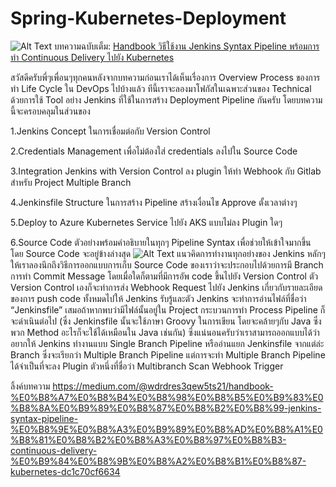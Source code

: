 ﻿# Spring-Kubernetes-Deployment
 ![Alt Text](https://miro.medium.com/max/2100/1*iDOoqnQ87v3aCxvgI3lg_w.png)
บทความฉบับเต็ม: [Handbook วิธีใช้งาน Jenkins Syntax Pipeline พร้อมการทำ Continuous Delivery ไปยัง Kubernetes](https://medium.com/@wdrdres3qew5ts21/handbook-%E0%B8%A7%E0%B8%B4%E0%B8%98%E0%B8%B5%E0%B9%83%E0%B8%8A%E0%B9%89%E0%B8%87%E0%B8%B2%E0%B8%99-jenkins-syntax-pipeline-%E0%B8%9E%E0%B8%A3%E0%B9%89%E0%B8%AD%E0%B8%A1%E0%B8%81%E0%B8%B2%E0%B8%A3%E0%B8%97%E0%B8%B3-continuous-delivery-%E0%B9%84%E0%B8%9B%E0%B8%A2%E0%B8%B1%E0%B8%87-kubernetes-dc1c70cf6634)

สวัสดีครับพี่ๆเพื่อนๆทุกคนหลังจากบทความก่อนเราได้เห็นเรื่องการ Overview Process ของการทำ Life Cycle ใน DevOps ไปบ้างแล้ว ทีนี้เราจะลองมาโฟกัสในเฉพาะส่วนของ Technical ด้วยการใช้ Tool อย่าง Jenkins ที่ใช้ในการสร้าง Deployment Pipeline กันครับ โดยบทความนี้จะครอบคลุมในส่วนของ

1.Jenkins Concept ในการเชื่อมต่อกับ Version Control

2.Credentials Management เพื่อไม่ต้องใส่ credentials ลงไปใน Source Code

3.Integration Jenkins with Version Control ลง plugin ให้ทำ Webhook กับ Gitlab สำหรับ Project Multiple Branch

4.Jenkinsfile Structure ในการสร้าง Pipeline สร้างเงื่อนไข Approve ตั้งเวลาต่างๆ

5.Deploy to Azure Kubernetes Service ไปยัง AKS แบบไม่ลง Plugin ใดๆ

6.Source Code ตัวอย่างพร้อมคำอธิบายในทุกๆ Pipeline Syntax เพื่อช่วยให้เข้าใจมากขึ้น โดย Source Code จะอยู่ข้างล่างสุด
![Alt Text](https://miro.medium.com/max/2100/1*I_hLKHoqrtk5tOtwqB-Img.png)
แนวคิดการทำงานทุกอย่างของ Jenkins หลักๆให้เราลองนึกถึงวิธีการออกแบบการเก็บ Source Code ของเราว่าจะประกอบไปด้วยการมี Branch การทำ Commit Message โดยเมื่อใดก็ตามที่มีการอัพ code ขึ้นไปยัง Version Control ตัว Version Control เองก็จะทำการส่ง Webhook Request ไปยัง Jenkins เกี่ยวกับรายละเอียดของการ push code ทั้งหมดไปให้ Jenkins รับรู้และตัว Jenkins
จะทำการอ่านไฟล์ที่ชื่อว่า “Jenkinsfile” เสมอถ้าหากพบว่ามีไฟล์นั้นอยู่ใน Project กระบวนการทำ Process Pipeline ก็จะดำเนินต่อไป (ซึ่ง Jenkinsfile นั้นจะใช้ภาษา Groovy ในการเขียน โดยจะคล้ายๆกับ Java ซึ่งพวก Method อะไรก็จะใช้ได้เหมือนใน Java เช่นกัน) ซึ่งแน่นอนครับว่าเราสามารถออกแบบได้ว่าอยากให้ Jenkins ทำงานแบบ Single Branch Pipeline หรืออ่านแยก Jenkinsfile จากแต่ล่ะ Branch ซึ่งจะเรียกว่า Multiple Branch Pipeline แต่การจะทำ Multiple Branch Pipeline ได้จำเป็นที่จะลง Plugin ตัวหนึ่งที่ชื่อว่า Multibranch Scan Webhook Trigger

ลิ้งค์บทความ
https://medium.com/@wdrdres3qew5ts21/handbook-%E0%B8%A7%E0%B8%B4%E0%B8%98%E0%B8%B5%E0%B9%83%E0%B8%8A%E0%B9%89%E0%B8%87%E0%B8%B2%E0%B8%99-jenkins-syntax-pipeline-%E0%B8%9E%E0%B8%A3%E0%B9%89%E0%B8%AD%E0%B8%A1%E0%B8%81%E0%B8%B2%E0%B8%A3%E0%B8%97%E0%B8%B3-continuous-delivery-%E0%B9%84%E0%B8%9B%E0%B8%A2%E0%B8%B1%E0%B8%87-kubernetes-dc1c70cf6634
